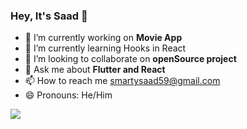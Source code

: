 ### Hey, It's Saad 👋



- 🔭 I’m currently working on **Movie App**
- 🌱 I’m currently learning Hooks in React
- 👯 I’m looking to collaborate on **openSource project**
- 💬 Ask me about **Flutter and React**
- 📫 How to reach me smartysaad59@gmail.com
- 😄 Pronouns: He/Him

<img src="https://github-readme-stats.vercel.app/api?username=Saad575757&&show_icons=true&title_color=ffffff&icon_color=bb2acf&text_color=daf7dc&bg_color=151515">


